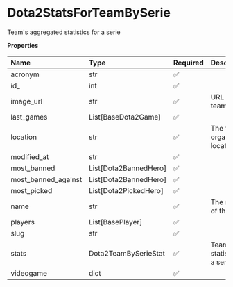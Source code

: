 # Dota2StatsForTeamBySerie

Team's aggregated statistics for a serie

**Properties**

| Name                | Type                  | Required | Description                      |
| :------------------ | :-------------------- | :------- | :------------------------------- |
| acronym             | str                   | ✅       |                                  |
| id\_                | int                   | ✅       |                                  |
| image_url           | str                   | ✅       | URL of the team logo             |
| last_games          | List[BaseDota2Game]   | ✅       |                                  |
| location            | str                   | ✅       | The team's organization location |
| modified_at         | str                   | ✅       |                                  |
| most_banned         | List[Dota2BannedHero] | ✅       |                                  |
| most_banned_against | List[Dota2BannedHero] | ✅       |                                  |
| most_picked         | List[Dota2PickedHero] | ✅       |                                  |
| name                | str                   | ✅       | The name of the team.            |
| players             | List[BasePlayer]      | ✅       |                                  |
| slug                | str                   | ✅       |                                  |
| stats               | Dota2TeamBySerieStat  | ✅       | Team's statistics for a serie    |
| videogame           | dict                  | ✅       |                                  |
